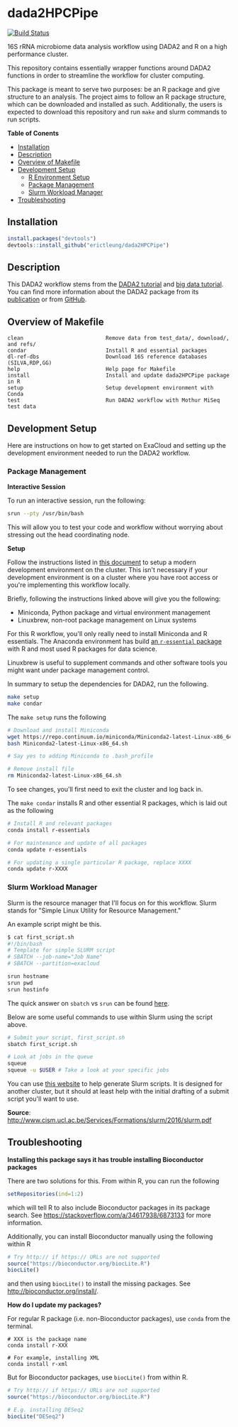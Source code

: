 # dada2HPCPipe

[![Build Status](https://travis-ci.org/erictleung/dada2HPCPipe.svg?branch=master)](https://travis-ci.org/erictleung/dada2HPCPipe)

16S rRNA microbiome data analysis workflow using DADA2 and R on a high
performance cluster.

This repository contains essentially wrapper functions around DADA2 functions
in order to streamline the workflow for cluster computing.

This package is meant to serve two purposes: be an R package and give structure
to an analysis. The project aims to follow an R package structure, which can be
downloaded and installed as such. Additionally, the users is expected to
download this repository and run `make` and slurm commands to run scripts.

**Table of Conents**

- [Installation](#installation)
- [Description](#description)
- [Overview of Makefile](#overview-of-makefile)
- [Development Setup](#development-setup)
    - [R Environment Setup](#r-environment-setup)
    - [Package Management](#package-management)
    - [Slurm Workload Manager](#slurm-workload-manager)
- [Troubleshooting](#troubleshooting)

## Installation

```R
install.packages("devtools")
devtools::install_github("erictleung/dada2HPCPipe")
```

## Description

This DADA2 workflow stems from the [DADA2 tutorial][dada2tut] and [big data
tutorial][dada2big]. You can find more information about the DADA2 package from
its [publication][nature] or from [GitHub][github].

[dada2tut]: http://benjjneb.github.io/dada2/tutorial.html
[dada2big]: http://benjjneb.github.io/dada2/bigdata.html
[nature]: http://dx.doi.org/10.1038/nmeth.3869
[github]: https://github.com/benjjneb/dada2

## Overview of Makefile

```
clean                          Remove data from test_data/, download/, and refs/
condar                         Install R and essential packages
dl-ref-dbs                     Download 16S reference databases (SILVA,RDP,GG)
help                           Help page for Makefile
install                        Install and update dada2HPCPipe package in R
setup                          Setup development environment with Conda
test                           Run DADA2 workflow with Mothur MiSeq test data
```

## Development Setup

Here are instructions on how to get started on ExaCloud and setting up the
development environment needed to run the DADA2 workflow.

### Package Management

**Interactive Session**

To run an interactive session, run the following:

```bash
srun --pty /usr/bin/bash
```

This will allow you to test your code and workflow without worrying about
stressing out the head coordinating node.

**Setup**

Follow the instructions listed in [this document][exacloud] to setup a modern
development environment on the cluster. This isn't necessary if your
development environment is on a cluster where you have root access or you're
implementing this workflow locally.

Briefly, following the instructions linked above will give you the following:

- Miniconda, Python package and virtual environment management
- Linuxbrew, non-root package management on Linux systems

For this R workflow, you'll only really need to install Miniconda and R
essentials. The Anaconda environment has build [an `r-essential`
package][condar] with R and most used R packages for data science.

Linuxbrew is useful to supplement commands and other software tools you might
want under package management control.

In summary to setup the dependencies for DADA2, run the following.

```bash
make setup
make condar
```

The `make setup` runs the following

```bash
# Download and install Miniconda
wget https://repo.continuum.io/miniconda/Miniconda2-latest-Linux-x86_64.sh
bash Miniconda2-latest-Linux-x86_64.sh

# Say yes to adding Miniconda to .bash_profile

# Remove install file
rm Miniconda2-latest-Linux-x86_64.sh
```

To see changes, you'll first need to exit the cluster and log back in.

The `make condar` installs R and other essential R packages, which is laid out
as the following

```bash
# Install R and relevant packages
conda install r-essentials

# For maintenance and update of all packages
conda update r-essentials

# For updating a single particular R package, replace XXXX
conda update r-XXXX
```

[exacloud]: https://github.com/greenstick/bootstrapping-package-management-on-exacloud
[condar]: https://conda.io/docs/r-with-conda.html

### Slurm Workload Manager

Slurm is the resource manager that I'll focus on for this workflow. Slurm
stands for "Simple Linux Utility for Resource Management."

An example script might be this.

```bash
$ cat first_script.sh
#!/bin/bash
# Template for simple SLURM script
# SBATCH --job-name="Job Name"
# SBATCH --partition=exacloud

srun hostname
srun pwd
srun hostinfo
```

The quick answer on `sbatch` vs `srun` can be found [here][srunsbatch].

Below are some useful commands to use within Slurm using the script above.

```bash
# Submit your script, first_script.sh
sbatch first_script.sh

# Look at jobs in the queue
squeue
squeue -u $USER # Take a look at your specific jobs
```

You can use [this website][ceci] to help generate Slurm scripts. It is designed
for another cluster, but it should at least help with the initial drafting of a
submit script you'll want to use.

[srunsbatch]: https://www.cs.virginia.edu/~csadmin/wiki/index.php/SLURM#Submitting_Jobs
[ceci]: http://www.ceci-hpc.be/scriptgen.html

**Source**: http://www.cism.ucl.ac.be/Services/Formations/slurm/2016/slurm.pdf

## Troubleshooting

**Installing this package says it has trouble installing Bioconductor
packages**

There are two solutions for this. From within R, you can run the following

```R
setRepositories(ind=1:2)
```

which will tell R to also include Bioconductor packages in its package
search. See https://stackoverflow.com/a/34617938/6873133 for more information.

Additionally, you can install Bioconductor manually using the following within
R

```R
# Try http:// if https:// URLs are not supported
source("https://bioconductor.org/biocLite.R")
biocLite()
```

and then using `biocLite()` to install the missing packages. See
http://bioconductor.org/install/.

**How do I update my packages?**

For regular R package (i.e. non-Bioconductor packages), use `conda` from the
terminal.

```shell
# XXX is the package name
conda install r-XXX

# For example, installing XML
conda install r-xml
```

But for Bioconductor packages, use `biocLite()` from within R.

```R
# Try http:// if https:// URLs are not supported
source("https://bioconductor.org/biocLite.R")

# E.g. installing DESeq2
biocLite("DESeq2")
```
